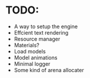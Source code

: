 # TODO:
- A way to setup the engine 
- Effcient text rendering
- Resource manager
- Materials? 
- Load models 
- Model animations
- Minimal logger
- Some kind of arena allocater
